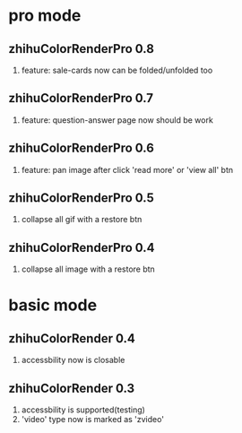 pro mode
========================
zhihuColorRenderPro 0.8
---------------------
1. feature: sale-cards now can be folded/unfolded too

zhihuColorRenderPro 0.7
---------------------
1. feature: question-answer page now should be work

zhihuColorRenderPro 0.6
---------------------
1. feature: pan image after click 'read more' or 'view all' btn

zhihuColorRenderPro 0.5
---------------------
1. collapse all gif with a restore btn


zhihuColorRenderPro 0.4
---------------------
1. collapse all image with a restore btn


basic mode
========================

zhihuColorRender 0.4
---------------------
1. accessbility now is closable

zhihuColorRender 0.3
---------------------
1. accessbility is supported(testing)
2. 'video' type now is marked as 'zvideo'